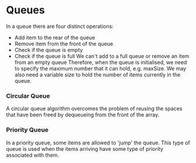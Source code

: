 # Queues
In a queue there are four distinct operations:
- Add item to the rear of the queue
- Remove item from the front of the queue
- Check if the queue is empty
- Check if the queue is full
We can't add to a full queue or remove an item from an empty queue Therefore, when the queue is initialised, we need to specify the maximum number that it can hold, e.g. maxSize. We may also need a variable size to hold the number of items currently in the queue.

### Circular Queue
A circular queue algorithm overcomes the problem of reusing the spaces that have been freed by dequeueing from the front of the array.

### Priority Queue
In a priority queue, some items are allowed to 'jump' the queue. This type of queue is used when the items arriving have some type of priority associated with them.